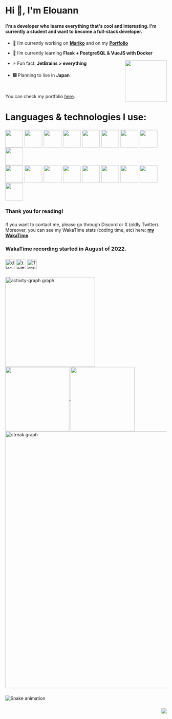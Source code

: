 <h1 align="left">Hi 👋, I'm Elouann</h1>

###

<h4 align="left">I'm a developer who learns everything that's cool and interesting. I'm currently a student and want to become a full-stack developer.</h3>


- 🔭 I’m currently working on [**Mariko**](https://github.com/MarikoBot) and on my [**Portfolio**](https://elouann.space)

- 🌱 I’m currently learning **Flask + PostgreSQL & VueJS with Docker**
<img align="right" src="https://lanyard.cnrad.dev/api/1146145475683164273?bg=282c34&borderRadius=5px&hideProfile=true" height="130" />

- ⚡ Fun fact: **JetBrains > everything**

- 🎆 Planning to live in **Japan**
<p align="left"><br><br>You can check my portfolio <a href="https://elouann.space">here</a>.</p>

###

<h1 align="left">Languages & technologies I use:</h1>

###

<img
src="https://media.botmarket.ovh/3go1ei.png" width="55px"/><img width="5px"/><img
src="https://media.botmarket.ovh/f1dzqa.png" width="55px"/><img width="5px"/><img
src="https://media.botmarket.ovh/8vrpcv.png" width="55px"/><img width="5px"/><img
src="https://media.botmarket.ovh/9d1co8.png" width="55px"/><img width="5px"/><img
src="https://media.botmarket.ovh/3fpfel.png" width="55px"/><img width="5px"/><img
src="https://media.botmarket.ovh/gmexjs.png" width="55px"/><img width="5px"/><img
src="https://media.botmarket.ovh/s0hy7n.png" width="55px"/><img width="5px"/><img
src="https://media.botmarket.ovh/cvrht6.png" width="55px"/><img width="5px"/><img
src="https://media.botmarket.ovh/57lbql.png" width="55px"/>
<br/>
<img
src="https://media.botmarket.ovh/raiy3h.png" width="55px"/><img width="5px"/><img
src="https://media.botmarket.ovh/6vqlvf.png" width="55px"/><img width="5px"/><img
src="https://media.botmarket.ovh/c8vj1a.png" width="55px"/><img width="5px"/><img
src="https://media.botmarket.ovh/k9oosp.png" width="55px"/><img width="5px"/><img
src="https://media.botmarket.ovh/0gdm60.png" width="55px"/><img width="5px"/><img
src="https://media.botmarket.ovh/tqx1qg.png" width="55px"/><img width="5px"/><img
src="https://media.botmarket.ovh/ji3w4n.png" width="55px"/><img width="5px"/><img
src="https://media.botmarket.ovh/tjce6x.png" width="55px"/><img width="5px"/><img
src="https://media.botmarket.ovh/uf2f5i.png" width="55px"/>

###

<h3 align="left">Thank you for reading!</h3>

###

If you want to contact me, please go through Discord or X (oldly Twitter). Moreover, you can see my WakaTime stats (coding time, etc) here: **<a href="https://wakatime.com/@elouannh">my WakaTime</a>**.

### WakaTime recording started in August of 2022.

###

<div align="left">
  <a href="https://discord.com/users/1146145475683164273" target="_blank"><img
    src="https://img.shields.io/static/v1?message=Discord&logo=discord&label=elouannh&color=7289DA&logoColor=white&labelColor=" height="30" alt="discord logo"  /></a>
  <a href="https://twitter.com/elouannh" target="_blank"><img 
    src="https://img.shields.io/static/v1?message=Twitter&logo=twitter&label=elouannh&color=1DA1F2&logoColor=white&labelColor=" height="30" alt="twitter logo"  /></a>
  <a href="https://wakatime.com/@1f18b09f-6cf2-4aa1-a256-b88b4b5616fe"><img src="https://wakatime.com/badge/user/1f18b09f-6cf2-4aa1-a256-b88b4b5616fe.svg" alt="Total time coded since Aug 13 2022" height="30"/></a>
</div>

###

<div align="left">
  <img src="https://github-readme-activity-graph.vercel.app/graph?username=elouannh&radius=16&theme=tokyo-night&area=true&order=5" height="280" alt="activity-graph graph"  />
</div>
<div>
  <a href="https://me.elouann.space">
    <img height=200 align="center" src="https://github-readme-stats.vercel.app/api?username=elouannh&theme=tokyonight&rank_icon=github" />
  </a>
  <a href="https://me.elouann.space">
    <img height=200 align="center" src="https://github-readme-stats.vercel.app/api/top-langs?username=elouannh&layout=compact&langs_count=8&card_width=320&theme=tokyonight" />
  </a>
</div>
<div align="left">
  <img src="https://streak-stats.demolab.com?user=elouannh&locale=en&mode=daily&theme=tokyonight&hide_border=false&border_radius=5&order=3&card_width=800" width="800" alt="streak graph"  />
</div>

###

<img src="https://raw.githubusercontent.com/elouannh/elouannh/output/snake.svg" alt="Snake animation" />

###

<div align="right">
  <img src="https://visitor-badge.laobi.icu/badge?page_id=elouannh.elouannh&left_text=Visitors"  />
</div>

###
